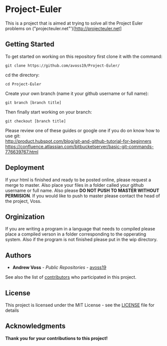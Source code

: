 # Project-Euler

This is a project that is aimed at trying to solve all the Project Euler problems
on ("projecteuler.net"')[http://projecteuler.net]

## Getting Started

To get started on working on this repository first clone it with the command:
```
git clone https://github.com/avoss19/Project-Euler/
```
cd the directory:
```
cd Project-Euler
```
Create your own branch (name it your github username or full name):
```
git branch [branch title]
```
Then finally start working on your branch:
```
git checkout [branch title]
```
Please review one of these guides or google one if you do on know how to use git:
<br />http://product.hubspot.com/blog/git-and-github-tutorial-for-beginners
<br />https://confluence.atlassian.com/bitbucketserver/basic-git-commands-776639767.html

## Deployment

If your html is finished and ready to be posted online, please request a merge
to master. Also place your files in a folder called your github username or
full name. Also please **DO NOT PUSH TO MASTER WITHOUT PERMISION**. If you would
like to push to master please contact the head of the project, Voss.

## Orginization

If you are writing a program in a language that needs to compiled please place a
compiled verson in a folder corresponding to the opperating system. Also if the 
program is not finished please put in the wip directory.

## Authors

* **Andrew Voss** - *Public Repositories* - [avoss19](https://github.com/avoss19)

See also the list of [contributors](Contributors.md) who participated in this project.

## License

This project is licensed under the MIT License - see the [LICENSE](LICENSE) file for details

## Acknowledgments

**Thank you for your contributions to this project!**
